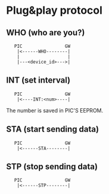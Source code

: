 # Plug&play protocol

## WHO (who are you?)
```
   PIC                GW
    |<------WHO--------|
    |                  |
    |---<device_id>--->|
```
## INT (set interval)
```
   PIC                GW
    |<----INT:<num>----|
```

The number is saved in PIC'S EEPROM.

## STA (start sending data)
```
   PIC                GW
    |<------STA--------|
```

## STP (stop sending data)
```
   PIC                GW
    |<------STP--------|
```
